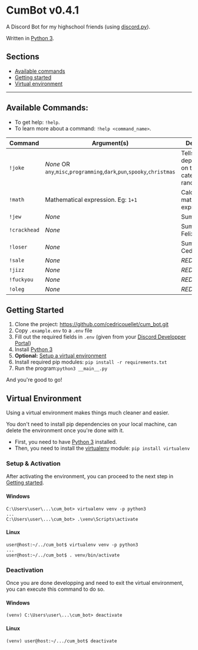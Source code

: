 # CumBot v0.4.1

A Discord Bot for my highschool friends (using [discord.py](https://pypi.org/project/discord.py/)).

Written in [Python 3](https://www.python.org/downloads/).

## Sections
- [Available commands](#available-commands)
- [Getting started](#getting-started)
- [Virtual environment](#virtual-environment)

---

## Available Commands:

- To get help: `!help`.
- To learn more about a command: `!help <command_name>`.

| Command      | Argument(s)                                                            | Definition                                              |
|--------------|------------------------------------------------------------------------|---------------------------------------------------------|
| `!joke`      | *None* OR `any`,`misc`,`programming`,`dark`,`pun`,`spooky`,`christmas` | Tells a joke depending on the category or a random one. |                                       
| `!math`      | Mathematical expression. Eg: `1+1`                                     | Calculate a mathematical expression.                    |
| `!jew`       | *None*                                                                 | Summon Eli.                                             |
| `!crackhead` | *None*                                                                 | Summon Felix.                                           |
| `!loser`     | *None*                                                                 | Summon Cedric.                                          |
| `!sale`      | *None*                                                                 | *REDACTED*                                              |
| `!jizz`      | *None*                                                                 | *REDACTED*                                              |
| `!fuckyou`   | *None*                                                                 | *REDACTED*                                              |
| `!oleg`      | *None*                                                                 | *REDACTED*                                              |

## Getting Started
1. Clone the project: https://github.com/cedricouellet/cum_bot.git
2. Copy `.example.env` to a `.env` file
3. Fill out the required fields in `.env` (given from your [Discord Developper Portal](https://discord.com/developers/applications))
4. Install [Python 3](https://www.python.org/downloads/)
5. **Optional:** [Setup a virtual environment](#virtual-environment)
6. Install required pip modules: `pip install -r requirements.txt`
7. Run the program:`python3 __main__.py`

And you're good to go!

## Virtual Environment

Using a virtual environment makes things much cleaner and easier.

You don't need to install pip dependencies on your local machine, can delete the environment once you're done with it.

- First, you need to have [Python 3](https://www.python.org/downloads/) installed.
- Then, you need to install the [virtualenv](https://pypi.org/project/virtualenv/) module: `pip install virtualenv`

### Setup & Activation

After activating the environment, you can proceed to the next step in [Getting started](#getting-started).

#### Windows
```shell
C:\Users\user\...\cum_bot> virtualenv venv -p python3
...
C:\Users\user\...\cum_bot> .\venv\Scripts\activate
```

#### Linux
```shell
user@host:~/../cum_bot$ virtualenv venv -p python3
...
user@host:~/../cum_bot$ . venv/bin/activate
```
### Deactivation

Once you are done developping and need to exit the virtual environment, you can execute this command to do so.

#### Windows
```shell
(venv) C:\Users\user\...\cum_bot> deactivate
```

#### Linux
```shell
(venv) user@host:~/.../cum_bot$ deactivate
```